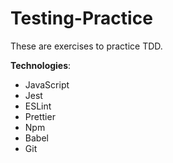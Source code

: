 # Testing-Practice
These are exercises to practice TDD.

**Technologies**:

 - JavaScript
 - Jest
 - ESLint
 - Prettier
 - Npm
 - Babel
 - Git
